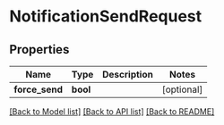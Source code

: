 # NotificationSendRequest

## Properties
Name | Type | Description | Notes
------------ | ------------- | ------------- | -------------
**force_send** | **bool** |  | [optional] 

[[Back to Model list]](../README.md#documentation-for-models) [[Back to API list]](../README.md#documentation-for-api-endpoints) [[Back to README]](../README.md)

